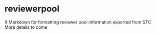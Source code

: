 # reviewerpool
R Markdown for formatting reviewer pool information exported from STC
More details to come
